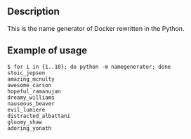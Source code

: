 ## **Description**
This is the name generator of Docker rewritten in the Python.

## **Example of usage**
```
$ for i in {1..10}; do python -m namegenerator; done
stoic_jepsen
amazing_mcnulty
awesome_carson
hopeful_ramanujan
dreamy_williams
nauseous_beaver
evil_lumiere
distracted_albattani
gloomy_shaw
adoring_yonath
```
